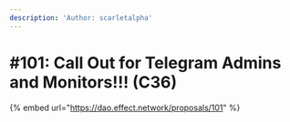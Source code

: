 ```yaml
---
description: 'Author: scarletalpha'
---
```


# #101: Call Out for Telegram Admins and Monitors!!! (C36)

{% embed url="https://dao.effect.network/proposals/101" %}
